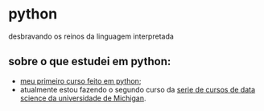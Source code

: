 # python
desbravando os reinos da linguagem interpretada

## sobre o que estudei em python:
 - [meu primeiro curso feito em python](https://www.codecademy.com/learn/learn-python);
 - atualmente estou fazendo o segundo curso da [serie de cursos de data science da universidade de Michigan](https://www.coursera.org/specializations/data-science-python).
 
